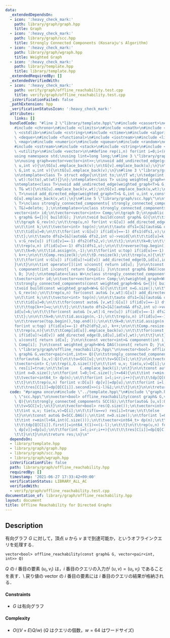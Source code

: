 ```yaml
---
data:
  _extendedDependsOn:
  - icon: ':heavy_check_mark:'
    path: library/graph/graph.hpp
    title: Graph
  - icon: ':heavy_check_mark:'
    path: library/graph/scc.hpp
    title: Strongly Connected Components (Kosaraju's Algorithm)
  - icon: ':heavy_check_mark:'
    path: library/graph/wgraph.hpp
    title: Weighted Graph
  - icon: ':heavy_check_mark:'
    path: library/template.hpp
    title: library/template.hpp
  _extendedRequiredBy: []
  _extendedVerifiedWith:
  - icon: ':heavy_check_mark:'
    path: verify/graph/offline_reachability.test.cpp
    title: verify/graph/offline_reachability.test.cpp
  _isVerificationFailed: false
  _pathExtension: hpp
  _verificationStatusIcon: ':heavy_check_mark:'
  attributes:
    links: []
  bundledCode: "#line 2 \"library/template.hpp\"\n#include <cassert>\n#include <cctype>\n\
    #include <chrono>\n#include <climits>\n#include <cmath>\n#include <cstdio>\n#include\
    \ <cstdlib>\n#include <cstring>\n#include <ctime>\n#include <algorithm>\n#include\
    \ <deque>\n#include <functional>\n#include <iostream>\n#include <limits>\n#include\
    \ <map>\n#include <numeric>\n#include <queue>\n#include <random>\n#include <set>\n\
    #include <sstream>\n#include <stack>\n#include <string>\n#include <tuple>\n#include\
    \ <utility>\n#include <vector>\n\n#define rep(i,n) for(int i=0;i<(n);i++)\n\n\
    using namespace std;\nusing lint=long long;\n#line 3 \"library/graph/graph.hpp\"\
    \n\nusing graph=vector<vector<int>>;\n\nvoid add_undirected_edge(graph& G,int\
    \ u,int v){\n\tG[u].emplace_back(v);\n\tG[v].emplace_back(u);\n}\n\nvoid add_directed_edge(graph&\
    \ G,int u,int v){\n\tG[u].emplace_back(v);\n}\n#line 3 \"library/graph/wgraph.hpp\"\
    \n\ntemplate<class T> struct edge{\n\tint to;\n\tT wt;\n\tedge(int to,const T&\
    \ wt):to(to),wt(wt){}\n};\ntemplate<class T> using weighted_graph=vector<vector<edge<T>>>;\n\
    \ntemplate<class T>\nvoid add_undirected_edge(weighted_graph<T>& G,int u,int v,const\
    \ T& wt){\n\tG[u].emplace_back(v,wt);\n\tG[v].emplace_back(u,wt);\n}\n\ntemplate<class\
    \ T>\nvoid add_directed_edge(weighted_graph<T>& G,int u,int v,const T& wt){\n\t\
    G[u].emplace_back(v,wt);\n}\n#line 5 \"library/graph/scc.hpp\"\n\ntemplate<class\
    \ T>\nclass strongly_connected_components{ strongly_connected_components(const\
    \ T&)=delete; };\n\ntemplate<>\nclass strongly_connected_components<graph>{\n\t\
    vector<int> id;\n\tvector<vector<int>> Comp;\n\tgraph D;\n\npublic:\n\tstrongly_connected_components(const\
    \ graph& G={}){ build(G); }\n\n\tvoid build(const graph& G){\n\t\tint n=G.size();\n\
    \t\tgraph G_rev(n);\n\t\trep(u,n) for(int v:G[u]) add_directed_edge(G_rev,v,u);\n\
    \n\t\tint k;\n\t\tvector<int> top(n);\n\n\t\tauto dfs1=[&](auto&& dfs1,int u)->void{\n\
    \t\t\tid[u]=0;\n\t\t\tfor(int v:G[u]) if(id[v]==-1) dfs1(dfs1,v);\n\t\t\ttop[k++]=u;\n\
    \t\t};\n\t\tauto dfs2=[&](auto&& dfs2,int u)->void{\n\t\t\tid[u]=k;\n\t\t\tfor(int\
    \ v:G_rev[u]) if(id[v]==-1) dfs2(dfs2,v);\n\t\t};\n\n\t\tk=0;\n\t\tid.assign(n,-1);\n\
    \t\trep(u,n) if(id[u]==-1) dfs1(dfs1,u);\n\n\t\treverse(top.begin(),top.end());\n\
    \n\t\tk=0;\n\t\tid.assign(n,-1);\n\t\tfor(int u:top) if(id[u]==-1) dfs2(dfs2,u),\
    \ k++;\n\n\t\tComp.resize(k);\n\t\tD.resize(k);\n\t\trep(u,n){\n\t\t\tComp[id[u]].emplace_back(u);\n\
    \t\t\tfor(int v:G[u]) if(id[u]!=id[v]) add_directed_edge(D,id[u],id[v]);\n\t\t\
    }\n\t}\n\n\tint operator[](int u)const{ return id[u]; }\n\n\tconst vector<int>&\
    \ component(int i)const{ return Comp[i]; }\n\tconst graph& DAG()const{ return\
    \ D; }\n};\n\ntemplate<class W>\nclass strongly_connected_components<weighted_graph<W>>{\n\
    \tvector<int> id;\n\tvector<vector<int>> Comp;\n\tweighted_graph<W> D;\n\npublic:\n\
    \tstrongly_connected_components(const weighted_graph<W>& G={}){ build(G); }\n\n\
    \tvoid build(const weighted_graph<W>& G){\n\t\tint n=G.size();\n\t\tweighted_graph<W>\
    \ G_rev(n);\n\t\trep(u,n) for(const auto& [v,wt]:G[u]) add_directed_edge(G_rev,v,u,wt);\n\
    \n\t\tint k;\n\t\tvector<int> top(n);\n\n\t\tauto dfs1=[&](auto&& dfs1,int u)->void{\n\
    \t\t\tid[u]=0;\n\t\t\tfor(const auto& [v,wt]:G[u]) if(id[v]==-1) dfs1(dfs1,v);\n\
    \t\t\ttop[k++]=u;\n\t\t};\n\t\tauto dfs2=[&](auto&& dfs2,int u)->void{\n\t\t\t\
    id[u]=k;\n\t\t\tfor(const auto& [v,wt]:G_rev[u]) if(id[v]==-1) dfs2(dfs2,v);\n\
    \t\t};\n\n\t\tk=0;\n\t\tid.assign(n,-1);\n\t\trep(u,n) if(id[u]==-1) dfs1(dfs1,u);\n\
    \n\t\treverse(top.begin(),top.end());\n\n\t\tk=0;\n\t\tid.assign(n,-1);\n\t\t\
    for(int u:top) if(id[u]==-1) dfs2(dfs2,u), k++;\n\n\t\tComp.resize(k);\n\t\tD.resize(k);\n\
    \t\trep(u,n){\n\t\t\tComp[id[u]].emplace_back(u);\n\t\t\tfor(const auto& [v,wt]:G[u])\
    \ if(id[u]!=id[v]) add_directed_edge(D,id[u],id[v],wt);\n\t\t}\n\t}\n\n\tint operator[](int\
    \ u)const{ return id[u]; }\n\n\tconst vector<int>& component(int i)const{ return\
    \ Comp[i]; }\n\tconst weighted_graph<W>& DAG()const{ return D; }\n};\n#line 5\
    \ \"library/graph/offline_reachability.hpp\"\n\nvector<bool> offline_reachability(const\
    \ graph& G,vector<pair<int,int>> Q){\n\tstrongly_connected_components SCC(G);\n\
    \tfor(auto& [u,v]:Q){\n\t\tu=SCC[u];\n\t\tv=SCC[v];\n\t}\n\n\tvector<bool> res(Q.size());\n\
    \tvector<int> C;\n\trep(i,Q.size()){\n\t\tint u,v; tie(u,v)=Q[i];\n\t\tif(u==v)\
    \ res[i]=true;\n\t\telse     C.emplace_back(i);\n\t}\n\n\tconst auto& D=SCC.DAG();\n\
    \tint n=D.size();\n\tfor(int l=0;l<C.size();l+=64){\n\t\tint r=min(l+64,int(C.size()));\n\
    \t\tvector<int64_t> dp(n);\n\t\tfor(int i=l;i<r;i++){\n\t\t\tdp[Q[C[i]].first]|=int64_t(1)<<(i-l);\n\
    \t\t}\n\t\trep(u,n) for(int v:D[u]) dp[v]|=dp[u];\n\t\tfor(int i=l;i<r;i++){\n\
    \t\t\tres[C[i]]=dp[Q[C[i]].second]>>(i-l)&1;\n\t\t}\n\t}\n\n\treturn res;\n}\n"
  code: "#pragma once\n#include \"../template.hpp\"\n#include \"graph.hpp\"\n#include\
    \ \"scc.hpp\"\n\nvector<bool> offline_reachability(const graph& G,vector<pair<int,int>>\
    \ Q){\n\tstrongly_connected_components SCC(G);\n\tfor(auto& [u,v]:Q){\n\t\tu=SCC[u];\n\
    \t\tv=SCC[v];\n\t}\n\n\tvector<bool> res(Q.size());\n\tvector<int> C;\n\trep(i,Q.size()){\n\
    \t\tint u,v; tie(u,v)=Q[i];\n\t\tif(u==v) res[i]=true;\n\t\telse     C.emplace_back(i);\n\
    \t}\n\n\tconst auto& D=SCC.DAG();\n\tint n=D.size();\n\tfor(int l=0;l<C.size();l+=64){\n\
    \t\tint r=min(l+64,int(C.size()));\n\t\tvector<int64_t> dp(n);\n\t\tfor(int i=l;i<r;i++){\n\
    \t\t\tdp[Q[C[i]].first]|=int64_t(1)<<(i-l);\n\t\t}\n\t\trep(u,n) for(int v:D[u])\
    \ dp[v]|=dp[u];\n\t\tfor(int i=l;i<r;i++){\n\t\t\tres[C[i]]=dp[Q[C[i]].second]>>(i-l)&1;\n\
    \t\t}\n\t}\n\n\treturn res;\n}\n"
  dependsOn:
  - library/template.hpp
  - library/graph/graph.hpp
  - library/graph/scc.hpp
  - library/graph/wgraph.hpp
  isVerificationFile: false
  path: library/graph/offline_reachability.hpp
  requiredBy: []
  timestamp: '2021-06-27 17:33:42+09:00'
  verificationStatus: LIBRARY_ALL_AC
  verifiedWith:
  - verify/graph/offline_reachability.test.cpp
documentation_of: library/graph/offline_reachability.hpp
layout: document
title: Offline Reachability for Directed Graphs
---
```


## Description
有向グラフ $G$ に対して，頂点 $u$ から $v$ まで到達可能か，というオフラインクエリを処理する．
```
vector<bool> offline_reachability(const graph& G, vector<pair<int, int>> Q)
```
$Q$ の $i$ 番目の要素 $(u_i,v_i)$ は，$i$ 番目のクエリの入力が $(u,v)=(u_i,v_i)$ であることを表す．\\
戻り値の vector の $i$ 番目の要素には $i$ 番目のクエリの結果が格納される．

#### Constraints
- $G$ は有向グラフ

#### Complexity
- $O((V+E)Q/w)$ ($Q$ はクエリの個数，$w=64$ はワードサイズ)
